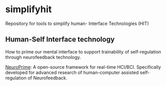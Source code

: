 # simplifyhit
Repository for tools to simplify human- Interface Technologies (HIT)


## Human-Self Interface technology
How to prime our mental interface to support trainability of self-regulation through neurofeedback technology. 

[NeuroPrime](https://github.com/nmc-costa/neuroprime): A open-source framework for real-time HCI/BCI. Specifically developed for advanced research of human-computer assisted self-regulation of Neurofeedback.
